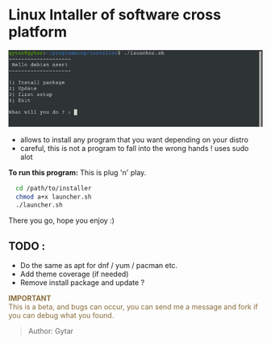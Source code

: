 # Linux Intaller of software cross platform

![screen installer](ressources/screen-installer.png)

- allows to install any program that you want depending on your distro
- careful, this is not a program to fall into the wrong hands ! uses sudo alot

**To run this program:** This is plug 'n' play.

```bash
  cd /path/to/installer
  chmod a+x launcher.sh
  ./launcher.sh
```

There you go, hope you enjoy :)

## TODO :

- Do the same as apt for dnf / yum / pacman etc.
- Add theme coverage (if needed)
- Remove install package and update ?

<style>
.alert-warning {
  color: rgb(138,109,59) !important;
}
.alert{
  background-color: transparent !important;  
}
</style>

<div class="alert-warning">
  <b>IMPORTANT</b>
  <div class="alert">
    This is a beta, and bugs can occur, you can send me a message and fork if you can debug what you found.
  </div>
</div>

> Author: Gytar
